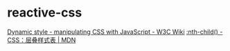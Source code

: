 reactive-css
============
[Dynamic style - manipulating CSS with JavaScript - W3C Wiki](https://www.w3.org/wiki/Dynamic_style_-_manipulating_CSS_with_JavaScript)
[:nth-child() - CSS：层叠样式表 | MDN](https://developer.mozilla.org/zh-CN/docs/Web/CSS/:nth-child#trnth-childeven)